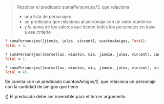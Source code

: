 > Resolver el predicado sumaPersonajes/3, que relaciona
>
> * una lista de personajes
> * un predicado que relaciona al personaje con un valor numérico
> * y la suma de los valores que tienen todos los personajes en base a ese criterio

``` prolog
? sumaPersonajes([jimmie, jules, vincent], cuantosAmigos, Total).
Total = 3.

? sumaPersonajes([marsellus, winston, mia, jimmie, jules, vincent], cantidadEncargos, Total).
Total = 7.

? sumaPersonajes([marsellus, winston, mia, jimmie, jules, vincent], nivelRespeto, Total).
Total = 45.
```

Se cuenta con un predicado cuantosAmigos/2, que relaciona un personaje con la 
cantidad de amigos que tiene

:point_up: El predicado debe ser inversible para el tercer argumento


